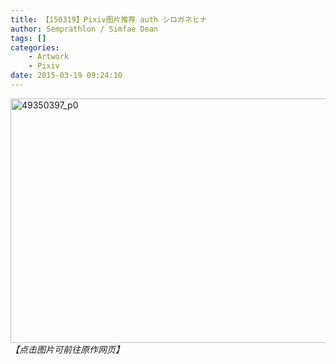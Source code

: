 ```yaml
---
title: 【150319】Pixiv图片推荐 auth シロガネヒナ
author: Semprathlon / Simfae Dean
tags: []
categories:
	- Artwork
	- Pixiv
date: 2015-03-19 09:24:10
---
```

<a href="http://www.pixiv.net/member_illust.php?mode=medium&amp;illust_id=49350397"><img src="__ASSETS_HOST_NAME__/2015/03/49350397_p0-1024x640.jpg" alt="49350397_p0" width="625" height="391" class="alignnone size-large wp-image-178" /></a>
<em>【点击图片可前往原作网页】</em>
